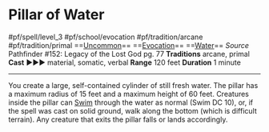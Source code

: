 # Pillar of Water
#pf/spell/level_3 #pf/school/evocation #pf/tradition/arcane #pf/tradition/primal
==[Uncommon](../../../Traits/Uncommon.md)== ==[Evocation](../../../Traits/Evocation.md)== ==[Water](../../../Traits/Water.md)==
*Source* Pathfinder #152: Legacy of the Lost God pg. 77
**Traditions** arcane, primal
**Cast** ►►► material, somatic, verbal
**Range** 120 feet
**Duration** 1 minute

---
You create a large, self-contained cylinder of still fresh water. The pillar has a maximum radius of 15 feet and a maximum height of 60 feet. Creatures inside the pillar can [Swim](../../../Actions/Swim.md) through the water as normal (Swim DC 10), or, if the spell was cast on solid ground, walk along the bottom (which is difficult terrain). Any creature that exits the pillar falls or lands accordingly. 